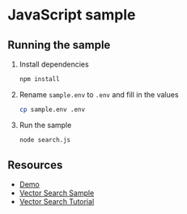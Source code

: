 # JavaScript sample

## Running the sample

1. Install dependencies

    ```bash
    npm install
    ```

2. Rename `sample.env` to `.env` and fill in the values

    ```bash
    cp sample.env .env
    ```

3. Run the sample

    ```bash
    node search.js
    ```

## Resources

- [Demo](https://github.com/Azure/azure-search-vector-samples/tree/main/demo-javascript/JavaScriptVectorDemo)
- [Vector Search Sample](https://github.com/Azure/azure-search-vector-samples/blob/main/demo-javascript/JavaScriptVectorDemo/code/azure-search-vector-sample.js)
- [Vector Search Tutorial](https://learn.microsoft.com/en-us/azure/search/vector-search-how-to-query?tabs=js-vector-query%2Cfilter-2023-11-01)
